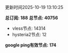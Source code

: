 更新时间2025-10-19 13:10:25

**总订阅: 188**
**总节点: 40756**
- vless节点: 14314
- hysteria2节点: 12

**google ping有效节点: 174**
